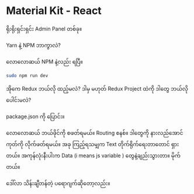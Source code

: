 # Material Kit - React

ရိုးရိုးရှင်းရှင်း Admin Panel တစ်ခု။

Yarn နဲ့ NPM ဘာကွာလဲ?

လောလောဆယ် NPM နဲ့လည်း ရပြီ။

```bash
sudo npm run dev
```

အိုကေ Redux ဘယ်လို ထည့်မလဲ?
ဒါမှ မဟုတ် Redux Project ထဲကို ဒါတွေ ဘယ်လိုပေါင်းမလဲ?

package.json ကို ပြောင်း။

လောလောဆယ် ဘယ်ဖိုင်ကို စဖတ်ရမယ်။
Routing စနစ်။
ဒါတွေကို နားလည်အောင် ကုတ်ကို လိုက်ဖတ်ရမယ်။
အခု ကြည့်ရသမျှက Text တိုက်ရိုက်ရေးတာတောင် ရှားတယ်။
အကုန်လုံးနီးပါးက Data (i means js variable ) တွေနဲ့ချည်းသွားတာ။
မိုက်တယ်။

ဒေါ်လာ သိန်းချီတန်တဲ့ ပရောဂျက်ဆိုတော့လည်း။
